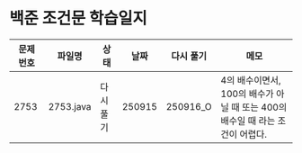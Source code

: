 # 백준 조건문 학습일지

| 문제 번호 | 파일명    | 상태        | 날짜 | 다시 풀기 | 메모                          |
|-----------|-----------|------------|------|----|----------------------------|
| 2753      | 2753.java | 다시 풀기   |250915|  250916_O  |4의 배수이면서, 100의 배수가 아닐 때 또는 400의 배수일 때 라는 조건이 어렵다.|
